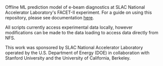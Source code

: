 Offline ML prediction model of e-beam diagnostics at SLAC National Accelerator Laboratory's FACET-II experiment. 
For a guide on using this repository, please see documentation [here](https://docs.google.com/presentation/d/1-oJMOLZZdAZC_jbC0RWxz4-hvLq6qVz6MSYKFwsFe_A/edit?usp=sharing).

All scripts currently access experimental data locally, however modifications can be made to the data loading to access data directly from NFS.  

This work was sponsored by SLAC National Accelerator Laboratory operated by the U.S. Department of Energy (DOE) in collaboration with Stanford University and the University of California, Berkeley.  


